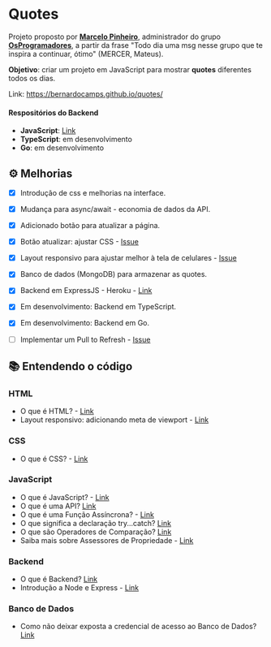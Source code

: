 # Quotes

Projeto proposto por **[Marcelo Pinheiro](https://twitter.com/mpinheir)**, administrador do grupo **[OsProgramadores](https://t.me/osprogramadores)**, a partir da frase 
"Todo dia uma msg nesse grupo que te inspira a continuar, ótimo" (MERCER, Mateus).

**Objetivo**: criar um projeto em JavaScript para mostrar **quotes** diferentes todos os dias.

Link: https://bernardocamps.github.io/quotes/

#### Respositórios do Backend
- **JavaScript**: [Link](https://github.com/bernardocamps/quotes-heroku-2)
- **TypeScript**: em desenvolvimento
- **Go**: em desenvolvimento

## ⚙ Melhorias
- [x] Introdução de css e melhorias na interface.
- [x] Mudança para async/await - economia de dados da API.
- [x] Adicionado botão para atualizar a página.
- [x] Botão atualizar: ajustar CSS - [Issue](https://github.com/bernardocamps/quotes/issues/10)
- [x] Layout responsivo para ajustar melhor à tela de celulares - [Issue](https://github.com/bernardocamps/quotes/issues/12)
- [x] Banco de dados (MongoDB) para armazenar as quotes.
- [x] Backend em ExpressJS - Heroku - [Link](https://github.com/bernardocamps/quotes-heroku-2)
- [x] Em desenvolvimento: Backend em TypeScript.
- [x] Em desenvolvimento: Backend em Go.
- [ ] Implementar um Pull to Refresh - [Issue](https://github.com/bernardocamps/quotes/issues/11)


## 📚 Entendendo o código
### HTML
* O que é HTML? - [Link](https://developer.mozilla.org/pt-BR/docs/Aprender/HTML/Introducao_ao_HTML/Getting_started)
* Layout responsivo: adicionando meta de viewport - [Link](https://github.com/bernardocamps/quotes/pull/13)

### CSS
* O que é CSS? - [Link](https://developer.mozilla.org/pt-BR/docs/Aprender/Getting_started_with_the_web/CSS_basico)

### JavaScript
* O que é JavaScript? - [Link](https://developer.mozilla.org/pt-BR/docs/Learn/JavaScript/First_steps/O_que_e_JavaScript)
* O que é uma API? [Link](https://developer.mozilla.org/pt-BR/docs/Glossario/API)
* O que é uma Função Assíncrona? - [Link](https://developer.mozilla.org/pt-BR/docs/Web/JavaScript/Reference/Statements/funcoes_assincronas)
* O que significa a declaração try...catch? [Link](https://developer.mozilla.org/pt-BR/docs/Web/JavaScript/Reference/Statements/try...catch)
* O que são Operadores de Comparação? [Link](https://developer.mozilla.org/pt-BR/docs/Web/JavaScript/Reference/Operators/Operadores_de_comparação)
* Saiba mais sobre Assessores de Propriedade - [Link](https://developer.mozilla.org/pt-BR/docs/Web/JavaScript/Reference/Operators/Property_Accessors)

### Backend
* O que é Backend? [Link](https://developer.mozilla.org/pt-BR/docs/Learn/Server-side/First_steps/Introduction)
* Introdução a Node e Express - [Link](https://developer.mozilla.org/pt-BR/docs/Learn/Server-side/Express_Nodejs/Introdução)

### Banco de Dados
* Como não deixar exposta a credencial de acesso ao Banco de Dados? [Link](https://github.com/motdotla/dotenv)
